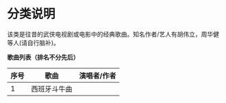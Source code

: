 # 分类说明
该类是往昔的武侠电视剧或电影中的经典歌曲。知名作者/艺人有胡伟立，周华健等人(请自行脑补)。


**歌曲列表（排名不分先后）**

|序号|歌曲|演唱者/作者|
| --- | --- | --- |
|1|西班牙斗牛曲||